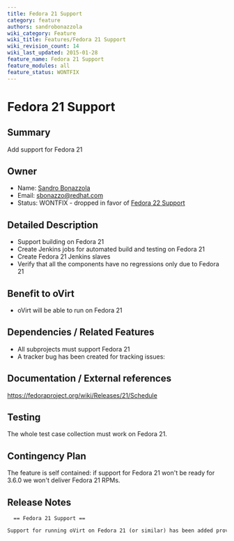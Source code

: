 ```yaml
---
title: Fedora 21 Support
category: feature
authors: sandrobonazzola
wiki_category: Feature
wiki_title: Features/Fedora 21 Support
wiki_revision_count: 14
wiki_last_updated: 2015-01-28
feature_name: Fedora 21 Support
feature_modules: all
feature_status: WONTFIX
---
```


# Fedora 21 Support

## Summary

Add support for Fedora 21

## Owner

*   Name: [Sandro Bonazzola](https://github.com/sandrobonazzola)
*   Email: <sbonazzo@redhat.com>
*   Status: WONTFIX - dropped in favor of [Fedora 22 Support](/develop/release-management/features/engine/fedora-22-support/)

## Detailed Description

*   Support building on Fedora 21
*   Create Jenkins jobs for automated build and testing on Fedora 21
*   Create Fedora 21 Jenkins slaves
*   Verify that all the components have no regressions only due to Fedora 21

## Benefit to oVirt

*   oVirt will be able to run on Fedora 21

## Dependencies / Related Features

*   All subprojects must support Fedora 21
*   A tracker bug has been created for tracking issues:

## Documentation / External references

<https://fedoraproject.org/wiki/Releases/21/Schedule>

## Testing

The whole test case collection must work on Fedora 21.

## Contingency Plan

The feature is self contained: if support for Fedora 21 won't be ready for 3.6.0 we won't deliver Fedora 21 RPMs.

## Release Notes

      == Fedora 21 Support ==
      Support for running oVirt on Fedora 21 (or similar) has been added providing custom packaging of JBoss Application Server 7.



